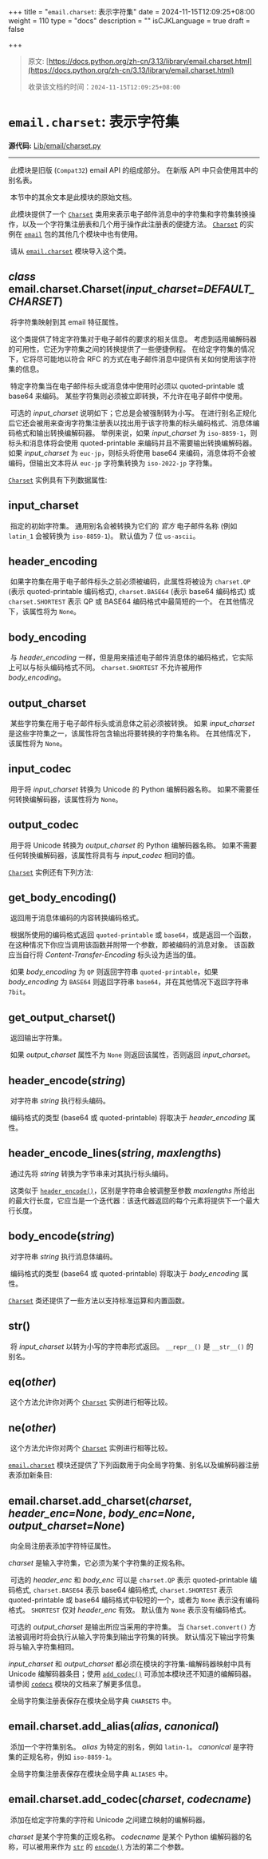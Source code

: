 +++
title = "`email.charset`: 表示字符集"
date = 2024-11-15T12:09:25+08:00
weight = 110
type = "docs"
description = ""
isCJKLanguage = true
draft = false

+++

> 原文: [https://docs.python.org/zh-cn/3.13/library/email.charset.html](https://docs.python.org/zh-cn/3.13/library/email.charset.html)
>
> 收录该文档的时间：`2024-11-15T12:09:25+08:00`

# `email.charset`: 表示字符集

**源代码:** [Lib/email/charset.py](https://github.com/python/cpython/tree/3.13/Lib/email/charset.py)

------

​	此模块是旧版 (`Compat32`) email API 的组成部分。 在新版 API 中只会使用其中的别名表。

​	本节中的其余文本是此模块的原始文档。

​	此模块提供了一个 [`Charset`](https://docs.python.org/zh-cn/3.13/library/email.charset.html#email.charset.Charset) 类用来表示电子邮件消息中的字符集和字符集转换操作，以及一个字符集注册表和几个用于操作此注册表的便捷方法。 [`Charset`](https://docs.python.org/zh-cn/3.13/library/email.charset.html#email.charset.Charset) 的实例在 [`email`](https://docs.python.org/zh-cn/3.13/library/email.html#module-email) 包的其他几个模块中也有使用。

​	请从 [`email.charset`](https://docs.python.org/zh-cn/3.13/library/email.charset.html#module-email.charset) 模块导入这个类。

## *class* email.charset.**Charset**(*input_charset=DEFAULT_CHARSET*)

​	将字符集映射到其 email 特征属性。

​	这个类提供了特定字符集对于电子邮件的要求的相关信息。 考虑到适用编解码器的可用性，它还为字符集之间的转换提供了一些便捷例程。 在给定字符集的情况下，它将尽可能地以符合 RFC 的方式在电子邮件消息中提供有关如何使用该字符集的信息。

​	特定字符集当在电子邮件标头或消息体中使用时必须以 quoted-printable 或 base64 来编码。 某些字符集则必须被立即转换，不允许在电子邮件中使用。

​	可选的 *input_charset* 说明如下；它总是会被强制转为小写。 在进行别名正规化后它还会被用来查询字符集注册表以找出用于该字符集的标头编码格式、消息体编码格式和输出转换编解码器。 举例来说，如果 *input_charset* 为 `iso-8859-1`，则标头和消息体将会使用 quoted-printable 来编码并且不需要输出转换编解码器。 如果 *input_charset* 为 `euc-jp`，则标头将使用 base64 来编码，消息体将不会被编码，但输出文本将从 `euc-jp` 字符集转换为 `iso-2022-jp` 字符集。

[`Charset`](https://docs.python.org/zh-cn/3.13/library/email.charset.html#email.charset.Charset) 实例具有下列数据属性:

## **input_charset**

​	指定的初始字符集。 通用别名会被转换为它们的 *官方* 电子邮件名称 (例如 `latin_1` 会被转换为 `iso-8859-1`)。 默认值为 7 位 `us-ascii`。

## **header_encoding**

​	如果字符集在用于电子邮件标头之前必须被编码，此属性将被设为 `charset.QP` (表示 quoted-printable 编码格式), `charset.BASE64` (表示 base64 编码格式) 或 `charset.SHORTEST` 表示 QP 或 BASE64 编码格式中最简短的一个。 在其他情况下，该属性将为 `None`。

## **body_encoding**

​	与 *header_encoding* 一样，但是用来描述电子邮件消息体的编码格式，它实际上可以与标头编码格式不同。 `charset.SHORTEST` 不允许被用作 *body_encoding*。

## **output_charset**

​	某些字符集在用于电子邮件标头或消息体之前必须被转换。 如果 *input_charset* 是这些字符集之一，该属性将包含输出将要转换的字符集名称。 在其他情况下，该属性将为 `None`。

## **input_codec**

​	用于将 *input_charset* 转换为 Unicode 的 Python 编解码器名称。 如果不需要任何转换编解码器，该属性将为 `None`。

## **output_codec**

​	用于将 Unicode 转换为 *output_charset* 的 Python 编解码器名称。 如果不需要任何转换编解码器，该属性将具有与 *input_codec* 相同的值。

[`Charset`](https://docs.python.org/zh-cn/3.13/library/email.charset.html#email.charset.Charset) 实例还有下列方法:

## **get_body_encoding**()

​	返回用于消息体编码的内容转换编码格式。

​	根据所使用的编码格式返回 `quoted-printable` 或 `base64`，或是返回一个函数，在这种情况下你应当调用该函数并附带一个参数，即被编码的消息对象。 该函数应当自行将 *Content-Transfer-Encoding* 标头设为适当的值。

​	如果 *body_encoding* 为 `QP` 则返回字符串 `quoted-printable`，如果 *body_encoding* 为 `BASE64` 则返回字符串 `base64`，并在其他情况下返回字符串 `7bit`。

## **get_output_charset**()

​	返回输出字符集。

​	如果 *output_charset* 属性不为 `None` 则返回该属性，否则返回 *input_charset*。

## **header_encode**(*string*)

​	对字符串 *string* 执行标头编码。

​	编码格式的类型 (base64 或 quoted-printable) 将取决于 *header_encoding* 属性。

## **header_encode_lines**(*string*, *maxlengths*)

​	通过先将 *string* 转换为字节串来对其执行标头编码。

​	这类似于 [`header_encode()`](https://docs.python.org/zh-cn/3.13/library/email.charset.html#email.charset.Charset.header_encode)，区别是字符串会被调整至参数 *maxlengths* 所给出的最大行长度，它应当是一个迭代器：该迭代器返回的每个元素将提供下一个最大行长度。

## **body_encode**(*string*)

​	对字符串 *string* 执行消息体编码。

​	编码格式的类型 (base64 或 quoted-printable) 将取决于 *body_encoding* 属性。

[`Charset`](https://docs.python.org/zh-cn/3.13/library/email.charset.html#email.charset.Charset) 类还提供了一些方法以支持标准运算和内置函数。

## **__str__**()

​	将 *input_charset* 以转为小写的字符串形式返回。 `__repr__()` 是 `__str__()` 的别名。

## **__eq__**(*other*)

​	这个方法允许你对两个 [`Charset`](https://docs.python.org/zh-cn/3.13/library/email.charset.html#email.charset.Charset) 实例进行相等比较。

## **__ne__**(*other*)

​	这个方法允许你对两个 [`Charset`](https://docs.python.org/zh-cn/3.13/library/email.charset.html#email.charset.Charset) 实例进行相等比较。

[`email.charset`](https://docs.python.org/zh-cn/3.13/library/email.charset.html#module-email.charset) 模块还提供了下列函数用于向全局字符集、别名以及编解码器注册表添加新条目:

## email.charset.**add_charset**(*charset*, *header_enc=None*, *body_enc=None*, *output_charset=None*)

​	向全局注册表添加字符特征属性。

*charset* 是输入字符集，它必须为某个字符集的正规名称。

​	可选的 *header_enc* 和 *body_enc* 可以是 `charset.QP` 表示 quoted-printable 编码格式, `charset.BASE64` 表示 base64 编码格式, `charset.SHORTEST` 表示 quoted-printable 或 base64 编码格式中较短的一个，或者为 `None` 表示没有编码格式。 `SHORTEST` 仅对 *header_enc* 有效。 默认值为 `None` 表示没有编码格式。

​	可选的 *output_charset* 是输出所应当采用的字符集。 当 `Charset.convert()` 方法被调用时将会执行从输入字符集到输出字符集的转换。 默认情况下输出字符集将与输入字符集相同。

*input_charset* 和 *output_charset* 都必须在模块的字符集-编解码器映射中具有 Unicode 编解码器条目；使用 [`add_codec()`](https://docs.python.org/zh-cn/3.13/library/email.charset.html#email.charset.add_codec) 可添加本模块还不知道的编解码器。 请参阅 [`codecs`](https://docs.python.org/zh-cn/3.13/library/codecs.html#module-codecs) 模块的文档来了解更多信息。

​	全局字符集注册表保存在模块全局字典 `CHARSETS` 中。

## email.charset.**add_alias**(*alias*, *canonical*)

​	添加一个字符集别名。 *alias* 为特定的别名，例如 `latin-1`。 *canonical* 是字符集的正规名称，例如 `iso-8859-1`。

​	全局字符集注册表保存在模块全局字典 `ALIASES` 中。

## email.charset.**add_codec**(*charset*, *codecname*)

​	添加在给定字符集的字符和 Unicode 之间建立映射的编解码器。

*charset* 是某个字符集的正规名称。 *codecname* 是某个 Python 编解码器的名称，可以被用来作为 [`str`](https://docs.python.org/zh-cn/3.13/library/stdtypes.html#str) 的 [`encode()`](https://docs.python.org/zh-cn/3.13/library/stdtypes.html#str.encode) 方法的第二个参数。